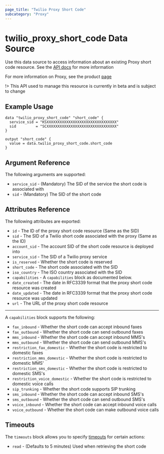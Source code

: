 ```yaml
---
page_title: "Twilio Proxy Short Code"
subcategory: "Proxy"
---
```


# twilio_proxy_short_code Data Source

Use this data source to access information about an existing Proxy short code resource. See the [API docs](https://www.twilio.com/docs/proxy/api/short-code) for more information

For more information on Proxy, see the product [page](https://www.twilio.com/docs/proxy)

!> This API used to manage this resource is currently in beta and is subject to change

## Example Usage

```hcl
data "twilio_proxy_short_code" "short_code" {
  service_sid = "KSXXXXXXXXXXXXXXXXXXXXXXXXXXXXXXXX"
  sid         = "SCXXXXXXXXXXXXXXXXXXXXXXXXXXXXXXXX"
}

output "short_code" {
  value = data.twilio_proxy_short_code.short_code
}
```

## Argument Reference

The following arguments are supported:

- `service_sid` - (Mandatory) The SID of the service the short code is associated with
- `sid` - (Mandatory) The SID of the short code

## Attributes Reference

The following attributes are exported:

- `id` - The ID of the proxy short code resource (Same as the SID)
- `sid` - The SID of a Twilio short code associated with the proxy (Same as the ID)
- `account_sid` - The account SID of the short code resource is deployed into
- `service_sid` - The SID of a Twilio proxy service
- `is_reserved` - Whether the short code is reserved
- `short_code` - The short code associated with the SID
- `iso_country` - The ISO country associated with the SID
- `capabilities` - A `capabilities` block as documented below.
- `date_created` - The date in RFC3339 format that the proxy short code resource was created
- `date_updated` - The date in RFC3339 format that the proxy short code resource was updated
- `url` - The URL of the proxy short code resource

---

A `capabilities` block supports the following:

- `fax_inbound` - Whether the short code can accept inbound faxes
- `fax_outbound` - Whether the short code can send outbound faxes
- `mms_inbound` - Whether the short code can accept inbound MMS's
- `mms_outbound` - Whether the short code can send outbound MMS's
- `restriction_fax_domestic` - Whether the short code is restricted to domestic faxes
- `restriction_mms_domestic` - Whether the short code is restricted to domestic MMS'
- `restriction_sms_domestic` - Whether the short code is restricted to domestic SMS's
- `restriction_voice_domestic` - Whether the short code is restricted to domestic voice calls
- `sip_trunking` - Whether the short code supports SIP trunking
- `sms_inbound` - Whether the short code can accept inbound SMS's
- `sms_outbound` - Whether the short code can send outbound SMS's
- `voice_inbound` - Whether the short code can accept inbound voice calls
- `voice_outbound` - Whether the short code can make outbound voice calls

## Timeouts

The `timeouts` block allows you to specify [timeouts](https://www.terraform.io/docs/configuration/resources.html#timeouts) for certain actions:

- `read` - (Defaults to 5 minutes) Used when retrieving the short code
